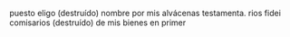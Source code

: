 puesto eligo (destruído) nombre por mis alvácenas testamenta.
rios fidei comisarios (destruído) de mis bienes en primer